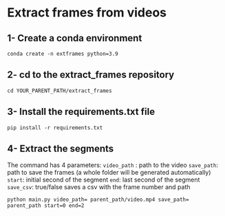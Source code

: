 # Extract frames from videos

## 1- Create a conda environment

```
conda create -n extframes python=3.9
```

## 2- cd to the extract_frames repository
```
cd YOUR_PARENT_PATH/extract_frames
```


## 3- Install the requirements.txt file
```
pip install -r requirements.txt
```

## 4- Extract the segments
The command has 4 parameters:
`video_path` : path to the video
`save_path`: path to save the frames (a whole folder will be generated automatically)
`start`: initial second of the segment
`end`: last second of the segment
`save_csv`: true/false saves a csv with the frame number and path


```
python main.py video_path= parent_path/video.mp4 save_path= parent_path start=0 end=2

```